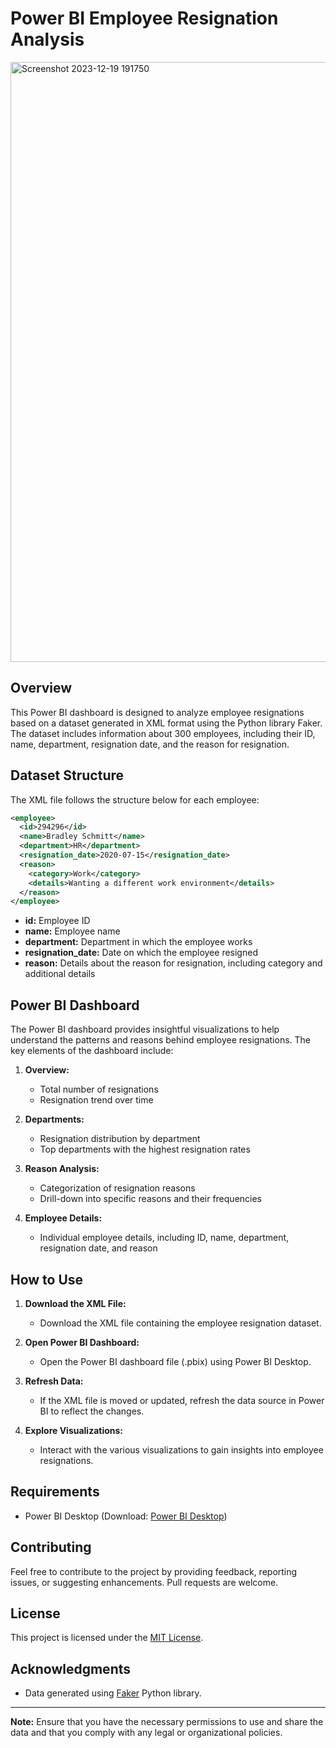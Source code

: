 # Power BI Employee Resignation Analysis

<img width="960" alt="Screenshot 2023-12-19 191750" src="https://github.com/SurajSanap/Employee-Resigning-Analysis-PowerBI-Dashboard/assets/101057653/e559f023-27fc-45c6-9f25-0f3afa9b36fb">


## Overview

This Power BI dashboard is designed to analyze employee resignations based on a dataset generated in XML format using the Python library Faker. The dataset includes information about 300 employees, including their ID, name, department, resignation date, and the reason for resignation.

## Dataset Structure

The XML file follows the structure below for each employee:

```xml
<employee>
  <id>294296</id>
  <name>Bradley Schmitt</name>
  <department>HR</department>
  <resignation_date>2020-07-15</resignation_date>
  <reason>
    <category>Work</category>
    <details>Wanting a different work environment</details>
  </reason>
</employee>
```

- **id:** Employee ID
- **name:** Employee name
- **department:** Department in which the employee works
- **resignation_date:** Date on which the employee resigned
- **reason:** Details about the reason for resignation, including category and additional details

## Power BI Dashboard

The Power BI dashboard provides insightful visualizations to help understand the patterns and reasons behind employee resignations. The key elements of the dashboard include:

1. **Overview:**
   - Total number of resignations
   - Resignation trend over time

2. **Departments:**
   - Resignation distribution by department
   - Top departments with the highest resignation rates

3. **Reason Analysis:**
   - Categorization of resignation reasons
   - Drill-down into specific reasons and their frequencies

4. **Employee Details:**
   - Individual employee details, including ID, name, department, resignation date, and reason

## How to Use

1. **Download the XML File:**
   - Download the XML file containing the employee resignation dataset.

2. **Open Power BI Dashboard:**
   - Open the Power BI dashboard file (.pbix) using Power BI Desktop.

3. **Refresh Data:**
   - If the XML file is moved or updated, refresh the data source in Power BI to reflect the changes.

4. **Explore Visualizations:**
   - Interact with the various visualizations to gain insights into employee resignations.

## Requirements

- Power BI Desktop (Download: [Power BI Desktop](https://powerbi.microsoft.com/desktop/))

## Contributing

Feel free to contribute to the project by providing feedback, reporting issues, or suggesting enhancements. Pull requests are welcome.

## License

This project is licensed under the [MIT License](LICENSE.md).

## Acknowledgments

- Data generated using [Faker](https://faker.readthedocs.io/en/master/) Python library.

---

**Note:** Ensure that you have the necessary permissions to use and share the data and that you comply with any legal or organizational policies.
